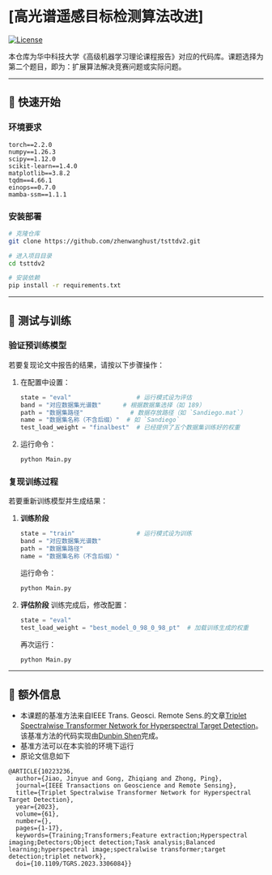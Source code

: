 # [高光谱遥感目标检测算法改进]

[![License](https://img.shields.io/badge/License-MIT-blue.svg)](https://opensource.org/licenses/MIT)

本仓库为华中科技大学《高级机器学习理论课程报告》对应的代码库。课题选择为第二个题目，即为：扩展算法解决竞赛问题或实际问题。

---

## 🚀 快速开始

### 环境要求
```text
torch==2.2.0
numpy==1.26.3
scipy==1.12.0
scikit-learn==1.4.0
matplotlib==3.8.2
tqdm==4.66.1
einops==0.7.0
mamba-ssm==1.1.1
```

### 安装部署
```bash
# 克隆仓库
git clone https://github.com/zhenwanghust/tsttdv2.git

# 进入项目目录
cd tsttdv2

# 安装依赖
pip install -r requirements.txt
```
---

## 🚀 测试与训练


### **验证预训练模型**
若要复现论文中报告的结果，请按以下步骤操作：
1. 在配置中设置：
   ```python
   state = "eval"                  # 运行模式设为评估
   band = "对应数据集光谱数"      # 根据数据集选择（如 189）
   path = "数据集路径"             # 数据存放路径（如 `Sandiego.mat`）
   name = "数据集名称（不含后缀）"  # 如 `Sandiego`
   test_load_weight = "finalbest"  # 已经提供了五个数据集训练好的权重
   ```  
2. 运行命令：
   ```bash
   python Main.py
   ```

### **复现训练过程**
若要重新训练模型并生成结果：
1. **训练阶段**
   ```python
   state = "train"                 # 运行模式设为训练
   band = "对应数据集光谱数"       
   path = "数据集路径"             
   name = "数据集名称（不含后缀）"  
   ```  
   运行命令：
   ```bash
   python Main.py
   ```

2. **评估阶段**
   训练完成后，修改配置：
   ```python
   state = "eval"  
   test_load_weight = "best_model_0_98_0_98_pt"  # 加载训练生成的权重
   ```  
   再次运行：
   ```bash
   python Main.py
   ```

---


## 🚀 额外信息

- 本课题的基准方法来自IEEE Trans. Geosci. Remote Sens.的文章[Triplet Spectralwise Transformer Network for Hyperspectral Target Detection](https://github.com/shendb2022/TSTTD)。该基准方法的代码实现由[Dunbin Shen](https://github.com/shendb2022)完成。
- 基准方法可以在本实验的环境下运行
- 原论文信息如下
```
@ARTICLE{10223236,
  author={Jiao, Jinyue and Gong, Zhiqiang and Zhong, Ping},
  journal={IEEE Transactions on Geoscience and Remote Sensing}, 
  title={Triplet Spectralwise Transformer Network for Hyperspectral Target Detection}, 
  year={2023},
  volume={61},
  number={},
  pages={1-17},
  keywords={Training;Transformers;Feature extraction;Hyperspectral imaging;Detectors;Object detection;Task analysis;Balanced learning;hyperspectral image;spectralwise transformer;target detection;triplet network},
  doi={10.1109/TGRS.2023.3306084}}
```
  
